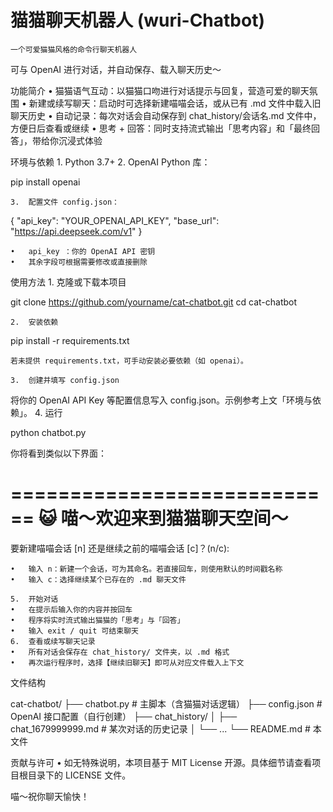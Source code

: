 # 猫猫聊天机器人 (wuri-Chatbot)

	一个可爱猫猫风格的命令行聊天机器人
可与 OpenAI 进行对话，并自动保存、载入聊天历史～

功能简介
	•	猫猫语气互动：以猫猫口吻进行对话提示与回复，营造可爱的聊天氛围
	•	新建或续写聊天：启动时可选择新建喵喵会话，或从已有 .md 文件中载入旧聊天历史
	•	自动记录：每次对话会自动保存到 chat_history/会话名.md 文件中，方便日后查看或继续
	•	思考 + 回答：同时支持流式输出「思考内容」和「最终回答」，带给你沉浸式体验

环境与依赖
	1.	Python 3.7+
	2.	OpenAI Python 库：

pip install openai


	3.	配置文件 config.json：

{
  "api_key": "YOUR_OPENAI_API_KEY",
  "base_url": "https://api.deepseek.com/v1"
}

	•	api_key ：你的 OpenAI API 密钥
	•	其余字段可根据需要修改或直接删除

使用方法
	1.	克隆或下载本项目

git clone https://github.com/yourname/cat-chatbot.git
cd cat-chatbot


	2.	安装依赖

pip install -r requirements.txt

	若未提供 requirements.txt，可手动安装必要依赖（如 openai）。

	3.	创建并填写 config.json
将你的 OpenAI API Key 等配置信息写入 config.json。示例参考上文「环境与依赖」。
	4.	运行

python chatbot.py

你将看到类似以下界面：

============================
  😺 喵～欢迎来到猫猫聊天空间～
============================

要新建喵喵会话 [n] 还是继续之前的喵喵会话 [c]？(n/c):

	•	输入 n：新建一个会话，可为其命名。若直接回车，则使用默认的时间戳名称
	•	输入 c：选择继续某个已存在的 .md 聊天文件

	5.	开始对话
	•	在提示后输入你的内容并按回车
	•	程序将实时流式输出猫猫的「思考」与「回答」
	•	输入 exit / quit 可结束聊天
	6.	查看或续写聊天记录
	•	所有对话会保存在 chat_history/ 文件夹，以 .md 格式
	•	再次运行程序时，选择【继续旧聊天】即可从对应文件载入上下文

文件结构

cat-chatbot/
├── chatbot.py            # 主脚本（含猫猫对话逻辑）
├── config.json           # OpenAI 接口配置（自行创建）
├── chat_history/
│   ├── chat_1679999999.md   # 某次对话的历史记录
│   └── ...
└── README.md             # 本文件


贡献与许可
	•	如无特殊说明，本项目基于 MIT License 开源。具体细节请查看项目根目录下的 LICENSE 文件。

喵～祝你聊天愉快！